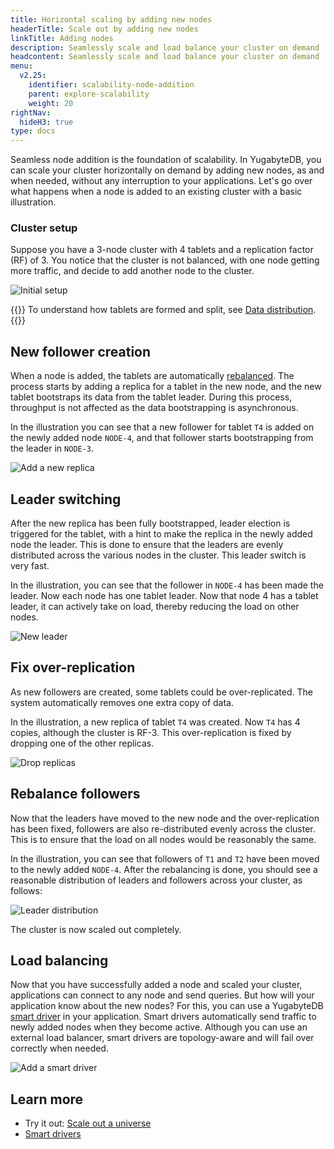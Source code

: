 ```yaml
---
title: Horizontal scaling by adding new nodes
headerTitle: Scale out by adding new nodes
linkTitle: Adding nodes
description: Seamlessly scale and load balance your cluster on demand
headcontent: Seamlessly scale and load balance your cluster on demand
menu:
  v2.25:
    identifier: scalability-node-addition
    parent: explore-scalability
    weight: 20
rightNav:
  hideH3: true
type: docs
---
```


Seamless node addition is the foundation of scalability. In YugabyteDB, you can scale your cluster horizontally on demand by adding new nodes, as and when needed, without any interruption to your applications. Let's go over what happens when a node is added to an existing cluster with a basic illustration.

### Cluster setup

Suppose you have a 3-node cluster with 4 tablets and a replication factor (RF) of 3. You notice that the cluster is not balanced, with one node getting more traffic, and decide to add another node to the cluster.

![Initial setup](/images/explore/scalability/node-addition-cluster-setup.png)

{{<lead link="../data-distribution/">}}
To understand how tablets are formed and split, see [Data distribution](../data-distribution/).
{{</lead>}}

## New follower creation

When a node is added, the tablets are automatically [rebalanced](../data-distribution/#rebalancing). The process starts by adding a replica for a tablet in the new node, and the new tablet bootstraps its data from the tablet leader. During this process, throughput is not affected as the data bootstrapping is asynchronous.

In the illustration you can see that a new follower for tablet `T4` is added on the newly added node `NODE-4`, and that follower starts bootstrapping from the leader in `NODE-3`.

![Add a new replica](/images/explore/scalability/node-addition-replication.png)

## Leader switching

After the new replica has been fully bootstrapped, leader election is triggered for the tablet, with a hint to make the replica in the newly added node the leader. This is done to ensure that the leaders are evenly distributed across the various nodes in the cluster. This leader switch is very fast.

In the illustration, you can see that the follower in `NODE-4` has been made the leader. Now each node has one tablet leader. Now that node 4 has a tablet leader, it can actively take on load, thereby reducing the load on other nodes.

![New leader](/images/explore/scalability/node-addition-new-leader.png)

## Fix over-replication

As new followers are created, some tablets could be over-replicated. The system automatically removes one extra copy of data.

In the illustration, a new replica of tablet `T4` was created. Now `T4` has 4 copies, although the cluster is RF-3. This over-replication is fixed by dropping one of the other replicas.

![Drop replicas](/images/explore/scalability/node-addition-dropping-replicas.png)

## Rebalance followers

Now that the leaders have moved to the new node and the over-replication has been fixed, followers are also re-distributed evenly across the cluster. This is to ensure that the load on all nodes would be reasonably the same.

In the illustration, you can see that followers of `T1` and `T2` have been moved to the newly added `NODE-4`. After the rebalancing is done, you should see a reasonable distribution of leaders and followers across your cluster, as follows:

![Leader distribution](/images/explore/scalability/node-addition-complete.png)

The cluster is now scaled out completely.

## Load balancing

Now that you have successfully added a node and scaled your cluster, applications can connect to any node and send queries. But how will your application know about the new nodes? For this, you can use a YugabyteDB [smart driver](/preview/develop/drivers-orms/smart-drivers/) in your application. Smart drivers automatically send traffic to newly added nodes when they become active. Although you can use an external load balancer, smart drivers are topology-aware and will fail over correctly when needed.

![Add a smart driver](/images/explore/scalability/node-addition-smart-driver.png)

## Learn more

- Try it out: [Scale out a universe](../scaling-universe/)
- [Smart drivers](/preview/develop/drivers-orms/smart-drivers/)
